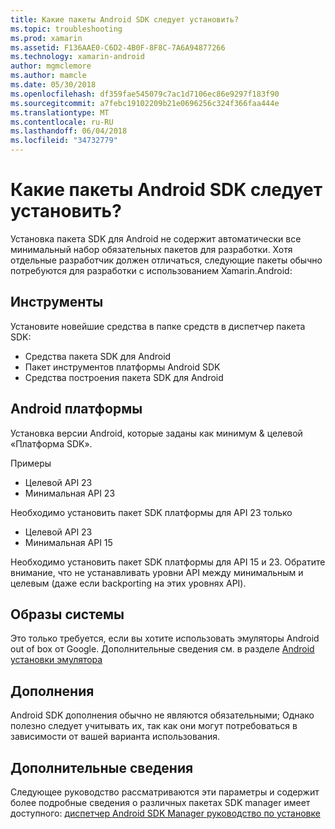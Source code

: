 ```yaml
---
title: Какие пакеты Android SDK следует установить?
ms.topic: troubleshooting
ms.prod: xamarin
ms.assetid: F136AAE0-C6D2-4B0F-8F8C-7A6A94877266
ms.technology: xamarin-android
author: mgmclemore
ms.author: mamcle
ms.date: 05/30/2018
ms.openlocfilehash: df359fae545079c7ac1d7106ec86e9297f183f90
ms.sourcegitcommit: a7febc19102209b21e0696256c324f366faa444e
ms.translationtype: MT
ms.contentlocale: ru-RU
ms.lasthandoff: 06/04/2018
ms.locfileid: "34732779"
---
```

# <a name="which-android-sdk-packages-should-i-install"></a>Какие пакеты Android SDK следует установить?

Установка пакета SDK для Android не содержит автоматически все минимальный набор обязательных пакетов для разработки. Хотя отдельные разработчик должен отличаться, следующие пакеты обычно потребуются для разработки с использованием Xamarin.Android:

## <a name="tools"></a>Инструменты

Установите новейшие средства в папке средств в диспетчер пакета SDK:

- Средства пакета SDK для Android
- Пакет инструментов платформы Android SDK
- Средства построения пакета SDK для Android

## <a name="android-platforms"></a>Android платформы

Установка версии Android, которые заданы как минимум & целевой «Платформа SDK». 

Примеры

- Целевой API 23
- Минимальная API 23

Необходимо установить пакет SDK платформы для API 23 только

- Целевой API 23
- Минимальная API 15

Необходимо установить пакет SDK платформы для API 15 и 23. Обратите внимание, что не устанавливать уровни API между минимальным и целевым (даже если backporting на этих уровнях API).

## <a name="system-images"></a>Образы системы

Это только требуется, если вы хотите использовать эмуляторы Android out of box от Google. Дополнительные сведения см. в разделе [Android установки эмулятора](~/android/get-started/installation/android-emulator/index.md)

## <a name="extras"></a>Дополнения
Android SDK дополнения обычно не являются обязательными; Однако полезно следует учитывать их, так как они могут потребоваться в зависимости от вашей варианта использования.

## <a name="further-reading"></a>Дополнительные сведения
Следующее руководство рассматриваются эти параметры и содержит более подробные сведения о различных пакетах SDK manager имеет доступного: [диспетчер Android SDK Manager руководство по установке](http://www.themethodology.net/2015/02/android-sdk-manager-setup-for.html?m=1)

